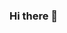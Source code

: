 ### Hi there 👋
<img src="https://komarev.com/ghpvc/?username=Jemeljanov&style=flat-square&color=blue" alt=""/>

